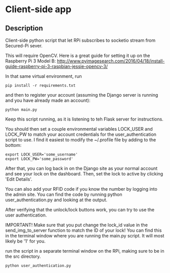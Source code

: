 # Client-side app

## Description
Client-side python script that let RPi subscribes to socketio stream from Secured-Pi sever.

This will require OpenCV.  Here is a great guide for setting it up on the
Raspberry Pi 3 Model B:
http://www.pyimagesearch.com/2016/04/18/install-guide-raspberry-pi-3-raspbian-jessie-opencv-3/

In that same virtual environment, run
```
pip install -r requirements.txt
```

and then to register your account (assuming the Django server is running and
you have already made an account):
```
python main.py
```
Keep this script running, as it is listening to teh Flask server for instructions.

You should then set a couple environmental variables LOCK_USER and LOCK_PW to match
your account credentials for the user_authentication script to use.  I find it easiest
to modify the ~/.profile file by adding to the bottom:
```
export LOCK_USER='some_username'
export LOCK_PW='some_password'
```

After that, you can log back in on the Django site as your normal account and
see your lock on the dashboard.  Then, set the lock to active by clicking
'Edit Details'.

You can also add your RFID code if you know the number by logging into the admin site.
You can find the code by running python user_authentication.py and looking at the output.

After verifying that the unlock/lock buttons work, you can try to use the
user authentication.

IMPORTANT!  Make sure that you put change the lock_id value in the send_img_to_server
function to match the ID of your lock!  You can find this in the terminal window where
you are running the main.py script.  It will most likely be '1' for you.

run the script in a separate terminal window on the RPi, making sure to be in the
src directory.
```
python user_authentication.py
```